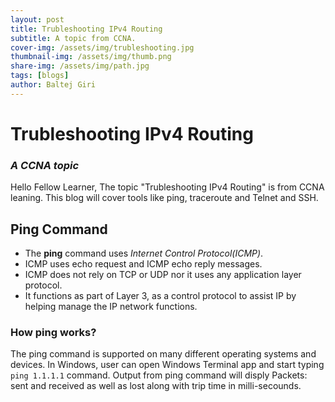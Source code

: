 ```yaml
---
layout: post
title: Trubleshooting IPv4 Routing
subtitle: A topic from CCNA.
cover-img: /assets/img/trubleshooting.jpg
thumbnail-img: /assets/img/thumb.png
share-img: /assets/img/path.jpg
tags: [blogs]
author: Baltej Giri
---
```

# Trubleshooting IPv4 Routing

### _A CCNA topic_
Hello Fellow Learner, The topic "Trubleshooting IPv4 Routing" is from CCNA leaning. This blog will cover tools like ping, traceroute and Telnet and SSH.

## Ping Command
- The **ping** command uses _Internet Control Protocol(ICMP)_.
- ICMP uses echo request and ICMP echo reply messages.
- ICMP does not rely on TCP or UDP nor it uses any application layer protocol.
- It functions as part of Layer 3, as a control protocol to assist IP by helping manage the IP network functions.
### How ping works?
The ping command is supported on many different operating systems and devices. In Windows, user can open Windows Terminal app and start typing ```ping 1.1.1.1``` command. Output from ping command will disply Packets: sent and received as well as lost along with trip time in milli-secounds.
